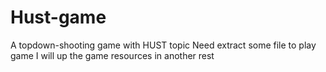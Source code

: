 # Hust-game
A topdown-shooting game with HUST topic
Need extract some file to play game
I will up the game resources in another rest

